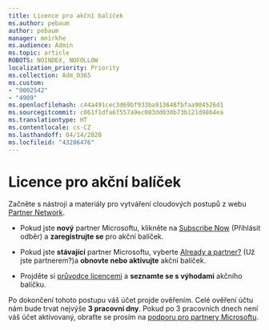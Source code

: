 ```yaml
---
title: Licence pro akční balíček
ms.author: pebaum
author: pebaum
manager: mnirkhe
ms.audience: Admin
ms.topic: article
ROBOTS: NOINDEX, NOFOLLOW
localization_priority: Priority
ms.collection: Adm_O365
ms.custom:
- "9002542"
- "4909"
ms.openlocfilehash: c44a491cec3d69bf933ba913648fbfaa904526d1
ms.sourcegitcommit: c061f1dfa6f557a9ec083dd030b73b121d9864ea
ms.translationtype: HT
ms.contentlocale: cs-CZ
ms.lasthandoff: 04/14/2020
ms.locfileid: "43286476"
---
```

# <a name="action-pack-licenses"></a>Licence pro akční balíček

Začněte s nástroji a materiály pro vytváření cloudových postupů z webu [Partner Network](https://aka.ms/MPNActionPack).

- Pokud jste **nový** partner Microsoftu, klikněte na [Subscribe Now](https://aka.ms/MPNActionPackNew) (Přihlásit odběr) a **zaregistrujte se** pro akční balíček.

- Pokud jste **stávající** partner Microsoftu, vyberte [Already a partner?](https://aka.ms/MPNActionPackExisting) (Už jste partnerem?)a **obnovte nebo aktivujte** akční balíček. 

- Projděte si [průvodce licencemi](https://aka.ms/MPNActionPackGuide) a **seznamte se s výhodami** akčního balíčku. 

Po dokončení tohoto postupu váš účet projde ověřením. Celé ověření účtu nám bude trvat nejvýše **3 pracovní dny**. Pokud po 3 pracovních dnech není váš účet aktivovaný, obraťte se prosím na [podporu pro partnery Microsoftu](https://aka.ms/MPNActionPackSupport). 
